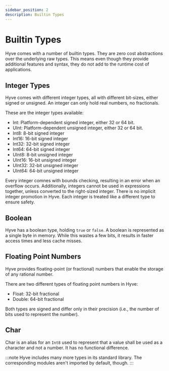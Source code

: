 ```yaml
---
sidebar_position: 2
description: Builtin Types
---
```


# Builtin Types

Hyve comes with a number of builtin types. They are zero cost abstractions over the underlying raw types.
This means even though they provide additional features and syntax, they do not add to the runtime cost of applications.

## Integer Types

Hyve comes with different integer types, all with different bit-sizes, either signed or unsigned. An integer can only hold real numbers, no fractionals.

These are the integer types available:

- Int:    Platform-dependent signed integer, either 32 or 64 bit.
- UInt:   Platform-dependent unsigned integer, either 32 or 64 bit.
- Int8:   8-bit signed integer
- Int16:  16-bit signed integer
- Int32:  32-bit signed integer
- Int64:  64-bit signed integer
- UInt8:  8-bit unsigned integer
- UInt16: 16-bit unsigned integer
- UInt32: 32-bit unsigned integer
- UInt64: 64-bit unsigned integer

Every integer comnes with bounds checking, resulting in an error when an overflow occurs.
Additionally, integers cannot be used in expressions together, unless converted to the right-sized integer.
There is no implicit integer promotion in Hyve. Each integer is treated like a different type to ensure safety.

## Boolean

Hyve has a boolean type, holding `true` or `false`. A boolean is represented as a single byte in memory. While this wastes a few bits, it results in faster access times and less cache misses.

## Floating Point Numbers

Hyve provides floating-point (or fractional) numbers that enable the storage of any rational number.

There are two different types of floating point numbers in Hyve:

- Float: 32-bit fractional
- Double: 64-bit fractional

Both types are signed and differ only in their precision (i.e., the number of bits used to represent the number).

## Char

Char is an alias for an `Int8` used to represent that a value shall be used as a character and not a number. It has no functional difference.

:::note
Hyve includes many more types in its standard library. The corresponding modules aren't imported by default, though.
:::
